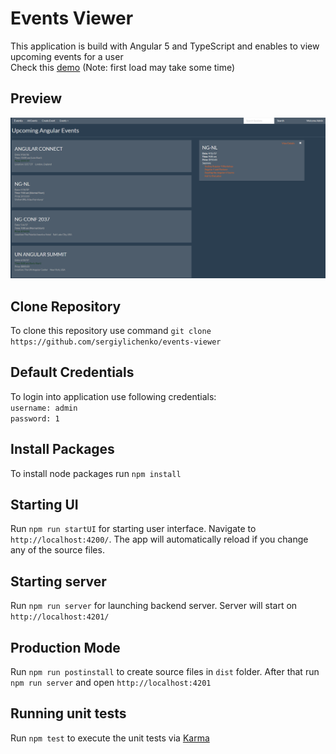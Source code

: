 # Events Viewer

This application is build with Angular 5 and TypeScript and enables to view upcoming events for a user  
Check this [demo](https://events-viewer.herokuapp.com/) (Note: first load may take some time)

## Preview
![](https://github.com/SergiyLichenko/events-viewer/blob/master/src/assets/images/ng-preview.png)

## Clone Repository
To clone this repository use command `git clone https://github.com/sergiylichenko/events-viewer`

## Default Credentials

To login into application use following credentials:  
`username: admin`  
`password: 1 `  

## Install Packages

To install node packages run `npm install`

## Starting UI

Run `npm run startUI` for starting user interface. Navigate to `http://localhost:4200/`. The app will automatically reload if you change any of the source files.

## Starting server

Run `npm run server` for launching backend server. Server will start on `http://localhost:4201/`

## Production Mode

Run `npm run postinstall` to create source files in `dist` folder. After that run `npm run server` and open `http://localhost:4201`

## Running unit tests

Run `npm test` to execute the unit tests via [Karma](https://karma-runner.github.io)
